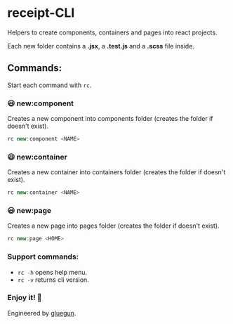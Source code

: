 # receipt-CLI

Helpers to create components, containers and pages into react projects.

Each new folder contains a **.jsx**, a **.test.js** and a **.scss** file inside.

## Commands:

Start each command with ```rc```.

### :smiley: new:component
Creates a new component into components folder (creates the folder if doesn't exist).

```js
rc new:component <NAME>
```

### :smiley: new:container <NAME>
Creates a new container into containers folder (creates the folder if doesn't exist).

```js
rc new:container <NAME>
```

### :smiley: new:page <NAME>
Creates a new page into pages folder (creates the folder if doesn't exist).

```js
rc new:page <HOME>
```

### Support commands:
- ```rc -h``` opens help menu.
- ```rc -v``` returns cli version.


### Enjoy it! :facepunch:


Engineered by [gluegun](https://github.com/infinitered/gluegun).